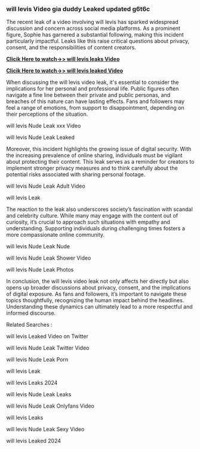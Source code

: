 ### will levis Video gia duddy Leaked updated g6t6c

The recent leak of a video involving will levis has sparked widespread discussion and concern across social media platforms. As a prominent figure, Sophie has garnered a substantial following, making this incident particularly impactful. Leaks like this raise critical questions about privacy, consent, and the responsibilities of content creators.


**[Clicik Here to watch->> will levis  leaks Video](http://xxxvd.top)**

**[Clicik Here to watch->> will levis  leaked Video](http://xxxvd.top)**


When discussing the will levis video leak, it's essential to consider the implications for her personal and professional life. Public figures often navigate a fine line between their private and public personas, and breaches of this nature can have lasting effects. Fans and followers may feel a range of emotions, from support to disappointment, depending on their perceptions of the situation.

will levis Nude Leak xxx Video

will levis Nude Leak Leaked

Moreover, this incident highlights the growing issue of digital security. With the increasing prevalence of online sharing, individuals must be vigilant about protecting their content. This leak serves as a reminder for creators to implement stronger privacy measures and to think carefully about the potential risks associated with sharing personal footage.

will levis Nude Leak Adult Video

will levis Leak


The reaction to the leak also underscores society’s fascination with scandal and celebrity culture. While many may engage with the content out of curiosity, it’s crucial to approach such situations with empathy and understanding. Supporting individuals during challenging times fosters a more compassionate online community.


will levis Nude Leak Nude

will levis Nude Leak Shower Video

will levis Nude Leak Photos

In conclusion, the will levis video leak not only affects her directly but also opens up broader discussions about privacy, consent, and the implications of digital exposure. As fans and followers, it’s important to navigate these topics thoughtfully, recognizing the human impact behind the headlines. Understanding these dynamics can ultimately lead to a more respectful and informed discourse.

Related Searches :

will levis Leaked Video on Twitter

will levis Nude Leak Twitter Video

will levis Nude Leak Porn

will levis Leak

will levis Leaks 2024

will levis Nude Leak Leaks

will levis Nude Leak Onlyfans Video

will levis Leaks

will levis Nude Leak Sexy Video


will levis Leaked 2024




